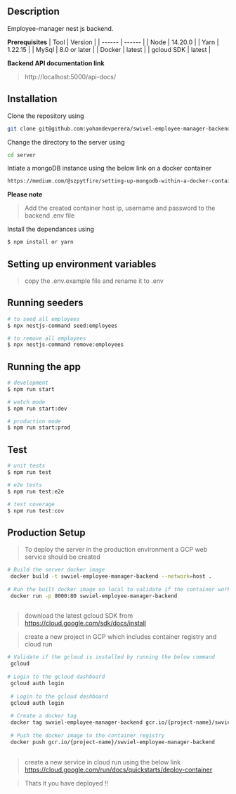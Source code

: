 ## Description
Employee-manager nest js backend.

**Prerequisites**
| Tool | Version |
| ------ | ------ |
| Node | 14.20.0 |
| Yarn | 1.22.15 |
| MySql | 8.0 or later |
| Docker | latest |
| gcloud SDK | latest |

**Backend API documentation link**
> http://localhost:5000/api-docs/ 

## Installation

Clone the repository using
```sh
git clone git@github.com:yohandevperera/swivel-employee-manager-backend.git
```
Change the directory to the server using
```sh
cd server
```
Intiate a mongoDB instance using the below link on a docker container
```sh
https://medium.com/@szpytfire/setting-up-mongodb-within-a-docker-container-for-local-development-327e32a2b68d
```
**Please note**
> Add the created container host ip, username and password to the backend .env file  

Install the dependances using 
```bash
$ npm install or yarn 
```

## Setting up environment variables

> copy the .env.example file and rename it to .env 


## Running seeders 

```bash
# to seed all employees
$ npx nestjs-command seed:employees

# to remove all employees
$ npx nestjs-command remove:employees

```

## Running the app

```bash
# development
$ npm run start

# watch mode
$ npm run start:dev

# production mode
$ npm run start:prod
```

## Test

```bash
# unit tests
$ npm run test

# e2e tests
$ npm run test:e2e

# test coverage
$ npm run test:cov
```

## Production Setup

> To deploy the server in the production environment a GCP web service should be created

```bash
# Build the server docker image
 docker build -t swviel-employee-manager-backend --network=host .
 
# Run the built docker image on local to validate if the container works
 docker run -p 8000:80 swviel-employee-manager-backend
 
```

> download the latest gcloud SDK from 
https://cloud.google.com/sdk/docs/install

> create a new project in GCP which includes container registry and cloud run

```bash
# Validate if the gcloud is installed by running the below command
 gcloud
 
# Login to the gcloud dashboard
 gcloud auth login
 
 # Login to the gcloud dashboard
 gcloud auth login
 
 # Create a docker tag
 docker tag swviel-employee-manager-backend gcr.io/{project-name}/swviel-employee-manager-backend
 
 # Push the docker image to the container registry
 docker push gcr.io/{project-name}/swviel-employee-manager-backend
 
```

> create a new service in cloud run using the below link
https://cloud.google.com/run/docs/quickstarts/deploy-container

> Thats it you have deployed !!
